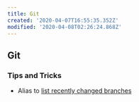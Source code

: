 ```yaml
---
title: Git
created: '2020-04-07T16:55:35.352Z'
modified: '2020-04-08T02:26:24.868Z'
---
```


## Git

### Tips and Tricks

- Alias to [list recently changed branches](https://ses4j.github.io/2020/04/01/git-alias-recent-branches/)

